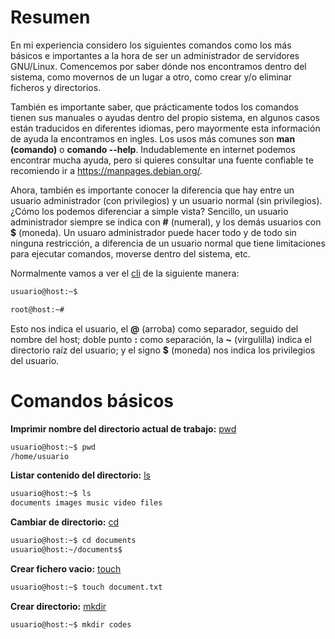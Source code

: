 # Resumen
En mi experiencia considero los siguientes comandos como los más básicos e importantes a la hora de ser un administrador de servidores GNU/Linux. Comencemos por saber dónde nos encontramos dentro del sistema, como movernos de un lugar a otro, como crear y/o eliminar ficheros y directorios.

También es importante saber, que prácticamente todos los comandos tienen sus manuales o ayudas dentro del propio sistema, en algunos casos están traducidos en diferentes idiomas, pero mayormente esta información de ayuda la encontramos en ingles. Los usos más comunes son **man (comando)** o **comando --help**. Indudablemente en internet podemos encontrar mucha ayuda, pero si quieres consultar una fuente confiable te recomiendo ir a https://manpages.debian.org/.

Ahora, también es importante conocer la diferencia que hay entre un usuario administrador (con privilegios) y un usuario normal (sin privilegios). ¿Cómo los podemos diferenciar a simple vista? Sencillo, un usuario administrador siempre se indica con **#** (numeral), y los demás usuarios con **$** (moneda). Un usuaro administrador puede hacer todo y de todo sin ninguna restricción, a diferencia de un usuario normal que tiene limitaciones para ejecutar comandos, moverse dentro del sistema, etc.

Normalmente vamos a ver el [cli](https://es.wikipedia.org/wiki/Interfaz_de_l%C3%ADnea_de_comandos) de la siguiente manera:

```bash
usuario@host:~$
```
```bash
root@host:~#
```
Esto nos indica el usuario, el **@** (arroba) como separador, seguido del nombre del host; doble punto **:** como separación, la **~** (virgulilla) indica el directorio raíz del usuario; y el signo **$** (moneda) nos indica los privilegios del usuario.

# Comandos básicos

**Imprimir nombre del directorio actual de trabajo:** [pwd]([https://manpages.debian.org/bookworm/coreutils/pwd.1.en.html](https://manpages.debian.org/bookworm/manpages-es/pwd.1.es.html))
```bash
usuario@host:~$ pwd
/home/usuario
```

**Listar contenido del directorio:** [ls]([https://manpages.debian.org/bookworm/coreutils/ls.1.en.html](https://manpages.debian.org/bookworm/manpages-es/ls.1.es.html))
```bash
usuario@host:~$ ls
documents images music video files
```

**Cambiar de directorio:** [cd](https://manpages.debian.org/bookworm/tcl8.6-doc/cd.3tcl.en.html)
```bash
usuario@host:~$ cd documents
usuario@host:~/documents$
```

**Crear fichero vacio:** [touch](https://manpages.debian.org/bookworm/manpages-es/touch.1.es.html)
```bash
usuario@host:~$ touch document.txt
```

**Crear directorio:** [mkdir](https://manpages.debian.org/bookworm/manpages-es/mkdir.1.es.html)
```bash
usuario@host:~$ mkdir codes
```
```
